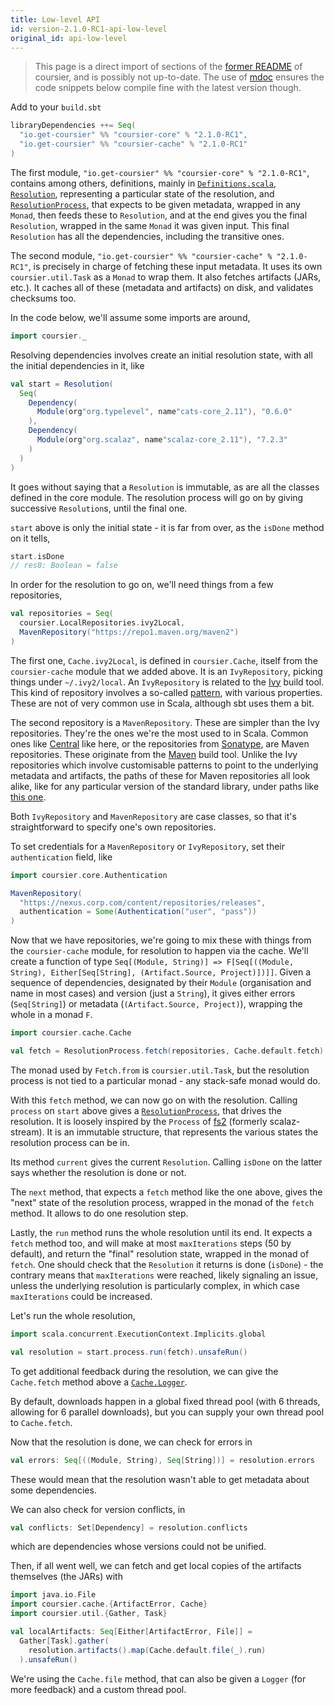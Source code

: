 ```yaml
---
title: Low-level API
id: version-2.1.0-RC1-api-low-level
original_id: api-low-level
---
```


> This page is a direct import of sections of the [former README](https://github.com/coursier/coursier/blob/9bc34e2e60a7ec8d49e912e81cf8f02d1620e63c/README.md) of coursier, and is possibly not up-to-date. The use of [mdoc](https://github.com/scalameta/mdoc) ensures the code snippets below compile fine with the latest version though.

Add to your `build.sbt`
```scala
libraryDependencies ++= Seq(
  "io.get-coursier" %% "coursier-core" % "2.1.0-RC1",
  "io.get-coursier" %% "coursier-cache" % "2.1.0-RC1"
)
```

The first module, `"io.get-coursier" %% "coursier-core" % "2.1.0-RC1"`, contains among others,
definitions,
mainly in [`Definitions.scala`](https://github.com/coursier/coursier/blob/master/core/shared/src/main/scala/coursier/core/Definitions.scala),
[`Resolution`](https://github.com/coursier/coursier/blob/master/core/shared/src/main/scala/coursier/core/Resolution.scala), representing a particular state of the resolution,
and [`ResolutionProcess`](https://github.com/coursier/coursier/blob/master/core/shared/src/main/scala/coursier/core/ResolutionProcess.scala),
that expects to be given metadata, wrapped in any `Monad`, then feeds these to `Resolution`, and at the end gives
you the final `Resolution`, wrapped in the same `Monad` it was given input. This final `Resolution` has all the dependencies,
including the transitive ones.

The second module, `"io.get-coursier" %% "coursier-cache" % "2.1.0-RC1"`, is precisely in charge of fetching
these input metadata. It uses its own `coursier.util.Task` as a `Monad` to wrap them. It also fetches artifacts (JARs, etc.).
It caches all of these (metadata and artifacts) on disk, and validates checksums too.

In the code below, we'll assume some imports are around,
```scala
import coursier._
```


Resolving dependencies involves create an initial resolution state, with all the initial dependencies in it, like
```scala
val start = Resolution(
  Seq(
    Dependency(
      Module(org"org.typelevel", name"cats-core_2.11"), "0.6.0"
    ),
    Dependency(
      Module(org"org.scalaz", name"scalaz-core_2.11"), "7.2.3"
    )
  )
)
```

It goes without saying that a `Resolution` is immutable, as are all the classes defined in the core module.
The resolution process will go on by giving successive `Resolution`s, until the final one.

`start` above is only the initial state - it is far from over, as the `isDone` method on it tells,
```scala
start.isDone
// res0: Boolean = false
```


In order for the resolution to go on, we'll need things from a few repositories,
```scala
val repositories = Seq(
  coursier.LocalRepositories.ivy2Local,
  MavenRepository("https://repo1.maven.org/maven2")
)
```
The first one, `Cache.ivy2Local`, is defined in `coursier.Cache`, itself from the `coursier-cache` module that
we added above. It is an `IvyRepository`, picking things under `~/.ivy2/local`. An `IvyRepository`
is related to the [Ivy](http://ant.apache.org/ivy/) build tool. This kind of repository involves a so-called [pattern](http://ant.apache.org/ivy/history/2.4.0/concept.html#patterns), with
various properties. These are not of very common use in Scala, although sbt uses them a bit.

The second repository is a `MavenRepository`. These are simpler than the Ivy repositories. They're the ones
we're the most used to in Scala. Common ones like [Central](https://repo1.maven.org/maven2) like here, or the repositories
from [Sonatype](https://oss.sonatype.org/content/repositories/), are Maven repositories. These originate
from the [Maven](https://maven.apache.org/) build tool. Unlike the Ivy repositories which involve customisable patterns to point
to the underlying metadata and artifacts, the paths of these for Maven repositories all look alike,
like for any particular version of the standard library, under paths like
[this one](http://repo1.maven.org/maven2/org/scala-lang/scala-library/2.11.7/).

Both `IvyRepository` and `MavenRepository` are case classes, so that it's straightforward to specify one's own
repositories.

To set credentials for a `MavenRepository` or `IvyRepository`, set their `authentication` field, like
```scala
import coursier.core.Authentication

MavenRepository(
  "https://nexus.corp.com/content/repositories/releases",
  authentication = Some(Authentication("user", "pass"))
)
```

Now that we have repositories, we're going to mix these with things from the `coursier-cache` module,
for resolution to happen via the cache. We'll create a function
of type `Seq[(Module, String)] => F[Seq[((Module, String), Either[Seq[String], (Artifact.Source, Project)])]]`.
Given a sequence of dependencies, designated by their `Module` (organisation and name in most cases)
and version (just a `String`), it gives either errors (`Seq[String]`) or metadata (`(Artifact.Source, Project)`),
wrapping the whole in a monad `F`.
```scala
import coursier.cache.Cache

val fetch = ResolutionProcess.fetch(repositories, Cache.default.fetch)
```

The monad used by `Fetch.from` is `coursier.util.Task`, but the resolution process is not tied to a particular
monad - any stack-safe monad would do.

With this `fetch` method, we can now go on with the resolution. Calling `process` on `start` above gives a
[`ResolutionProcess`](https://github.com/coursier/coursier/blob/master/core/shared/src/main/scala/coursier/core/ResolutionProcess.scala),
that drives the resolution. It is loosely inspired by the `Process` of [fs2](http://fs2.io/) (formerly scalaz-stream).
It is an immutable structure, that represents the various states the resolution process can be in.

Its method `current` gives the current `Resolution`. Calling `isDone` on the latter says whether the
resolution is done or not.

The `next` method, that expects a `fetch` method like the one above, gives
the "next" state of the resolution process, wrapped in the monad of the `fetch` method. It allows to do
one resolution step.

Lastly, the `run` method runs the whole resolution until its end. It expects a `fetch` method too,
and will make at most `maxIterations` steps (50 by default), and return the "final" resolution state,
wrapped in the monad of `fetch`. One should check that the `Resolution` it returns is done (`isDone`) -
the contrary means that `maxIterations` were reached, likely signaling an issue, unless the underlying
resolution is particularly complex, in which case `maxIterations` could be increased.

Let's run the whole resolution,
```scala
import scala.concurrent.ExecutionContext.Implicits.global

val resolution = start.process.run(fetch).unsafeRun()
```

To get additional feedback during the resolution, we can give the `Cache.fetch` method above
a [`Cache.Logger`](https://github.com/coursier/coursier/blob/cf269c6895e19f2d590f08811406724304332950/cache/src/main/scala/coursier/Cache.scala#L484-L490).

By default, downloads happen in a global fixed thread pool (with 6 threads, allowing for 6 parallel downloads), but
you can supply your own thread pool to `Cache.fetch`.

Now that the resolution is done, we can check for errors in
```scala
val errors: Seq[((Module, String), Seq[String])] = resolution.errors
```
These would mean that the resolution wasn't able to get metadata about some dependencies.

We can also check for version conflicts, in
```scala
val conflicts: Set[Dependency] = resolution.conflicts
```
which are dependencies whose versions could not be unified.

Then, if all went well, we can fetch and get local copies of the artifacts themselves (the JARs) with
```scala
import java.io.File
import coursier.cache.{ArtifactError, Cache}
import coursier.util.{Gather, Task}

val localArtifacts: Seq[Either[ArtifactError, File]] =
  Gather[Task].gather(
    resolution.artifacts().map(Cache.default.file(_).run)
  ).unsafeRun()
```

We're using the `Cache.file` method, that can also be given a `Logger` (for more feedback) and a custom thread pool.
